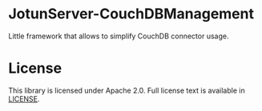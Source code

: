 # JotunServer-CouchDBManagement

Little framework that allows to simplify CouchDB connector usage.

# License

This library is licensed under Apache 2.0. Full license text is available in [LICENSE](LICENSE).

